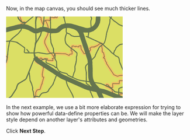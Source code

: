 Now, in the map canvas, you should see much thicker lines.

![pen_width_expression.png](pen_width_expression.png)

In the next example, we use a bit more elaborate expression for trying to show how powerful data-define properties can be. We will make the layer style depend on another layer's attributes and geometries.

Click **Next Step**.